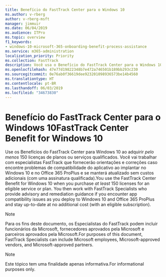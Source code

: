 ```yaml
---
title: Benefício do FastTrack Center para o Windows 10
ms.author: v-rberg
author: v-rberg-msft
manager: jimmuir
ms.date: 06/04/2019
ms.audience: ITPro
ms.topic: overview
f1_keywords:
- windows-10-microsoft-365-onboarding-benefit-process-assistance
ms.service: m365-administration
localization_priority: Priority
ms.collection: FastTrack
description: Você usa o Benefício do FastTrack Center para o Windows 10 quando adquire *pelo menos* 150 licenças para um serviço ou plano.
ms.openlocfilehash: 47e77d19822348b7e472a746501b189bb293c230
ms.sourcegitcommit: 0e76ab0f36619dee923201098936573be14b4560
ms.translationtype: HT
ms.contentlocale: pt-BR
ms.lasthandoff: 06/03/2019
ms.locfileid: "34673830"
---
```

# <a name="fasttrack-center-benefit-for-windows-10"></a><span data-ttu-id="61736-103">Benefício do FastTrack Center para o Windows 10</span><span class="sxs-lookup"><span data-stu-id="61736-103">FastTrack Center Benefit for Windows 10</span></span>

<span data-ttu-id="61736-p101">Use os Benefícios do FastTrack Center para Windows 10 ao adquirir *pelo menos* 150 licenças de planos ou serviços qualificados. Você vai trabalhar com especialistas FastTrack que fornecerão orientações e correções caso encontre problemas de compatibilidade do aplicativo ao implantar no Windows 10 e no Office 365 ProPlus e se manterá atualizado sem custos adicionais (com uma assinatura qualificada).</span><span class="sxs-lookup"><span data-stu-id="61736-p101">You use the FastTrack Center Benefit for Windows 10 when you purchase  *at least*  150 licenses for an eligible service or plan. You then work with FastTrack Specialists who provide advisory and remediation guidance if you encounter app compatibility issues as you deploy to Windows 10 and Office 365 ProPlus and stay up-to-date at no additional cost (with an eligible subscription).</span></span> 
  
> [!NOTE]
> <span data-ttu-id="61736-106">Para os fins deste documento, os Especialistas do FastTrack podem incluir funcionários da Microsoft, fornecedores aprovados pela Microsoft e parceiros aprovados pela Microsoft.</span><span class="sxs-lookup"><span data-stu-id="61736-106">For purposes of this document, FastTrack Specialists can include Microsoft employees, Microsoft-approved vendors, and Microsoft-approved partners.</span></span> 
    
> [!NOTE]
> <span data-ttu-id="61736-107">Este tópico tem uma finalidade apenas informativa.</span><span class="sxs-lookup"><span data-stu-id="61736-107">For informational purposes only.</span></span> 
  

  

 